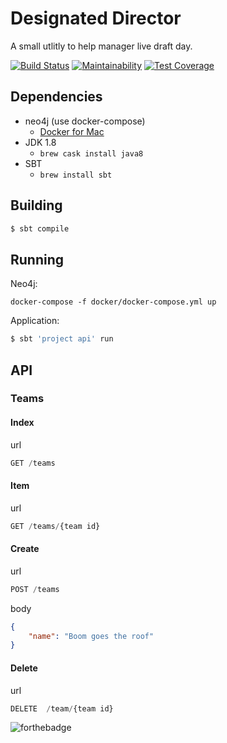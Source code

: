 # Designated Director

A small utlitly to help manager live draft day.

[![Build Status](https://travis-ci.org/zznq/designated-director.svg?branch=master)](https://travis-ci.org/zznq/designated-director) 
[![Maintainability](https://api.codeclimate.com/v1/badges/1349e51a942942c4c486/maintainability)](https://codeclimate.com/github/zznq/designated-director/maintainability)
[![Test Coverage](https://api.codeclimate.com/v1/badges/1349e51a942942c4c486/test_coverage)](https://codeclimate.com/github/zznq/designated-director/test_coverage)

## Dependencies
  - neo4j (use docker-compose)
    - [Docker for Mac](https://docs.docker.com/docker-for-mac/install/)
  - JDK 1.8
    - `brew cask install java8`
  - SBT
    - `brew install sbt`

## Building

```bash
$ sbt compile
```

## Running

Neo4j:
```
docker-compose -f docker/docker-compose.yml up
```

Application:
```bash
$ sbt 'project api' run
```

## API

### Teams

#### Index

url
```javascript
GET /teams
```


#### Item

url
```javascript
GET /teams/{team id}
```


#### Create

url
``` javascript
POST /teams
```

body
``` json
{
	"name": "Boom goes the roof"
}
```

#### Delete

url
```javascript
DELETE  /team/{team id}
```


![forthebadge](https://forthebadge.com/images/badges/made-with-crayons.svg)
